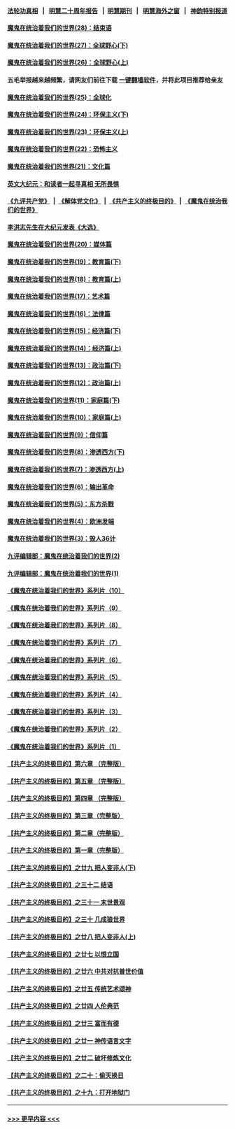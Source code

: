 #### [法轮功真相](https://github.com/gfw-breaker/truth/blob/master/README.md?t=0) &nbsp;&nbsp;|&nbsp;&nbsp; [明慧二十周年报告](https://github.com/gfw-breaker/mh-reports/blob/master/README.md?t=0) &nbsp;&nbsp;|&nbsp;&nbsp;[明慧期刊](https://github.com/gfw-breaker/mh-qikan) &nbsp;&nbsp;|&nbsp;&nbsp; [明慧海外之窗](https://github.com/gfw-breaker/mh-news/blob/master/README.md?t=0) &nbsp;&nbsp;|&nbsp;&nbsp; [神韵特别报道](https://github.com/gfw-breaker/mh-news/blob/master/shenyun.md?t=0)
#### [魔鬼在统治着我们的世界(28)：结束语](../pages/nsc422/n10936246.md?t=07010902) 
#### [魔鬼在统治着我们的世界(27)：全球野心(下)](../pages/nsc422/n10928319.md?t=07010902) 
#### [魔鬼在统治着我们的世界(26)：全球野心(上)](../pages/nsc422/n10900318.md?t=07010902) 
#### 五毛举报越来越频繁，请网友们前往下载 [一键翻墙软件](https://github.com/gfw-breaker/ssr-accounts)，并将此项目推荐给亲友
#### [魔鬼在统治着我们的世界(25)：全球化](../pages/nsc422/n10788205.md?t=07010902) 
#### [魔鬼在统治着我们的世界(24)：环保主义(下)](../pages/nsc422/n10695307.md?t=07010902) 
#### [魔鬼在统治着我们的世界(23)：环保主义(上)](../pages/nsc422/n10688613.md?t=07010902) 
#### [魔鬼在统治着我们的世界(22)：恐怖主义](../pages/nsc422/n10614727.md?t=07010902) 
#### [魔鬼在统治着我们的世界(21)：文化篇](../pages/nsc422/n10597706.md?t=07010902) 
#### [英文大纪元：和读者一起寻真相 无所畏惧](../pages/nsc422/n12542027.md?t=07010902) 
#### [《九评共产党》](https://github.com/begood0513/9ping.md/blob/master/README.md) &nbsp;|&nbsp; [《解体党文化》](../../../../jtdwh.md/blob/master/README.md)  &nbsp;|&nbsp; [《共产主义的终极目的》](../../../../gczydzjmd.md/blob/master/README.md) &nbsp;|&nbsp; [《魔鬼在统治我们的世界》](../../../../mgztzwmdsj.md/blob/master/README.md) 
#### [李洪志先生在大纪元发表《大选》](../pages/nsc422/n12534746.md?t=07010902) 
#### [魔鬼在统治着我们的世界(20)：媒体篇](../pages/nsc422/n10586579.md?t=07010902) 
#### [魔鬼在统治着我们的世界(19)：教育篇(下)](../pages/nsc422/n10564808.md?t=07010902) 
#### [魔鬼在统治着我们的世界(18)：教育篇(上)](../pages/nsc422/n10526970.md?t=07010902) 
#### [魔鬼在统治着我们的世界(17)：艺术篇](../pages/nsc422/n10499093.md?t=07010902) 
#### [魔鬼在统治着我们的世界(16)：法律篇](../pages/nsc422/n10485969.md?t=07010902) 
#### [魔鬼在统治着我们的世界(15)：经济篇(下)](../pages/nsc422/n10469975.md?t=07010902) 
#### [魔鬼在统治着我们的世界(14)：经济篇(上)](../pages/nsc422/n10457370.md?t=07010902) 
#### [魔鬼在统治着我们的世界(13)：政治篇(下)](../pages/nsc422/n10448270.md?t=07010902) 
#### [魔鬼在统治着我们的世界(12)：政治篇(上)](../pages/nsc422/n10444576.md?t=07010902) 
#### [魔鬼在统治着我们的世界(11)：家庭篇(下)](../pages/nsc422/n10440961.md?t=07010902) 
#### [魔鬼在统治着我们的世界(10)：家庭篇(上)](../pages/nsc422/n10435448.md?t=07010902) 
#### [魔鬼在统治着我们的世界(9)：信仰篇](../pages/nsc422/n10432159.md?t=07010902) 
#### [魔鬼在统治着我们的世界(8)：渗透西方(下)](../pages/nsc422/n10429603.md?t=07010902) 
#### [魔鬼在统治着我们的世界(7)：渗透西方(上)](../pages/nsc422/n10426013.md?t=07010902) 
#### [魔鬼在统治着我们的世界(6)：输出革命](../pages/nsc422/n10421536.md?t=07010902) 
#### [魔鬼在统治着我们的世界(5)：东方杀戮](../pages/nsc422/n10417707.md?t=07010902) 
#### [魔鬼在统治着我们的世界(4)：欧洲发端](../pages/nsc422/n10414890.md?t=07010902) 
#### [魔鬼在统治着我们的世界(3)：毁人36计](../pages/nsc422/n10411583.md?t=07010902) 
#### [九评编辑部：魔鬼在统治着我们的世界(2)](../pages/nsc422/n10410036.md?t=07010902) 
#### [九评编辑部：魔鬼在统治着我们的世界(1)](../pages/nsc422/n10406825.md?t=07010902) 
#### [《魔鬼在统治着我们的世界》系列片（10）](../pages/nsc422/n12292670.md?t=07010902) 
#### [《魔鬼在统治着我们的世界》系列片（9）](../pages/nsc422/n12290859.md?t=07010902) 
#### [《魔鬼在统治着我们的世界》系列片（8）](../pages/nsc422/n12287445.md?t=07010902) 
#### [《魔鬼在统治着我们的世界》系列片（7）](../pages/nsc422/n12283425.md?t=07010902) 
#### [《魔鬼在统治着我们的世界》系列片（6）](../pages/nsc422/n12282314.md?t=07010902) 
#### [《魔鬼在统治着我们的世界》系列片（5）](../pages/nsc422/n12281419.md?t=07010902) 
#### [《魔鬼在统治着我们的世界》系列片（4）](../pages/nsc422/n12274024.md?t=07010902) 
#### [《魔鬼在统治着我们的世界》系列片（3）](../pages/nsc422/n12271322.md?t=07010902) 
#### [《魔鬼在统治着我们的世界》系列片（2）](../pages/nsc422/n12269049.md?t=07010902) 
#### [《魔鬼在统治着我们的世界》系列片（1）](../pages/nsc422/n12267575.md?t=07010902) 
#### [【共产主义的终极目的】第六章 （完整版）](../pages/nsc422/n11428913.md?t=07010902) 
#### [【共产主义的终极目的】第五章 （完整版）](../pages/nsc422/n11428912.md?t=07010902) 
#### [【共产主义的终极目的】第四章 （完整版）](../pages/nsc422/n11428907.md?t=07010902) 
#### [【共产主义的终极目的】第三章（完整版）](../pages/nsc422/n11428848.md?t=07010902) 
#### [【共产主义的终极目的】第二章（完整版）](../pages/nsc422/n11428831.md?t=07010902) 
#### [【共产主义的终极目的】第一章（完整版）](../pages/nsc422/n11417651.md?t=07010902) 
#### [【共产主义的终极目的】之廿九 把人变非人(下)](../pages/nsc422/n11344140.md?t=07010902) 
#### [【共产主义的终极目的】之三十二 结语](../pages/nsc422/n11360535.md?t=07010902) 
#### [【共产主义的终极目的】之三十一 末世景观](../pages/nsc422/n11351129.md?t=07010902) 
#### [【共产主义的终极目的】之三十 几成狼世界](../pages/nsc422/n11348280.md?t=07010902) 
#### [【共产主义的终极目的】之廿八 把人变非人(上)](../pages/nsc422/n11340492.md?t=07010902) 
#### [【共产主义的终极目的】之廿七 以恨立国](../pages/nsc422/n11336944.md?t=07010902) 
#### [【共产主义的终极目的】之廿六 中共对抗普世价值](../pages/nsc422/n11324785.md?t=07010902) 
#### [【共产主义的终极目的】之廿五 传统艺术颂神](../pages/nsc422/n11296396.md?t=07010902) 
#### [【共产主义的终极目的】之廿四 人伦典范](../pages/nsc422/n11296397.md?t=07010902) 
#### [【共产主义的终极目的】之廿三 富而有德](../pages/nsc422/n11283598.md?t=07010902) 
#### [【共产主义的终极目的】之廿一 神传语言文字](../pages/nsc422/n11263265.md?t=07010902) 
#### [【共产主义的终极目的】之廿二 破坏修炼文化](../pages/nsc422/n11245728.md?t=07010902) 
#### [【共产主义的终极目的】之二十：偷天换日](../pages/nsc422/n11238846.md?t=07010902) 
#### [【共产主义的终极目的】之十九：打开地狱门](../pages/nsc422/n11206376.md?t=07010902) 

----
#### [ >>> 更早内容 <<< ](../indexes/nsc422-earlier.md)
